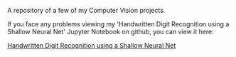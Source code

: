 
A repository of a few of my Computer Vision projects.

If you face any problems viewing my 'Handwritten Digit Recognition using a Shallow Neural Net' Jupyter Notebook on github, you can view it here:

   <body>
      <a href = "https://nbviewer.jupyter.org/github/chaitanyaspatil/Computer-Vision-Projects/blob/master/Handwritten%20Digit%20Recognition%20using%20a%20Shallow%20Neural%20Net.ipynb" target = "_self">Handwritten Digit Recognition using a Shallow Neural Net</a>
   </body>
